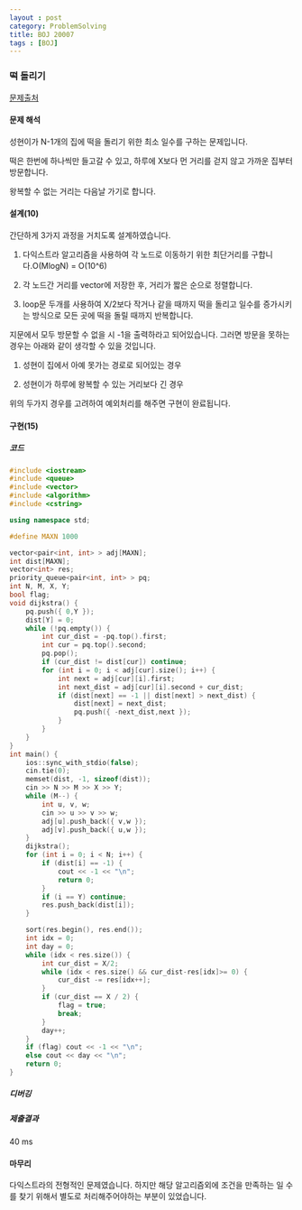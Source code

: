 ```yaml
---
layout : post
category: ProblemSolving
title: BOJ 20007
tags : [BOJ]
---
```

### 떡 돌리기

[문제출처](https://www.acmicpc.net/problem/20007)

#### 문제 해석
  
성현이가 N-1개의 집에 떡을 돌리기 위한 최소 일수를 구하는 문제입니다.

떡은 한번에 하나씩만 들고갈 수 있고, 하루에 X보다 먼 거리를 걷지 않고 가까운 집부터 방문합니다.

왕복할 수 없는 거리는 다음날 가기로 합니다.

#### 설계(10)

간단하게 3가지 과정을 거치도록 설계하였습니다.

1. 다익스트라 알고리즘을 사용하여 각 노드로 이동하기 위한 최단거리를 구합니다.O(MlogN) = O(10^6)

2. 각 노드간 거리를 vector에 저장한 후, 거리가 짧은 순으로 정렬합니다.

3. loop문 두개를 사용하여 X/2보다 작거나 같을 때까지 떡을 돌리고 일수를 증가시키는 방식으로 모든 곳에 떡을 돌릴 때까지 반복합니다.

지문에서 모두 방문할 수 없을 시 -1을 출력하라고 되어있습니다. 그러면 방문을 못하는 경우는 아래와 같이 생각할 수 있을 것입니다.

1. 성현이 집에서 아예 못가는 경로로 되어있는 경우

2. 성현이가 하루에 왕복할 수 있는 거리보다 긴 경우

위의 두가지 경우를 고려하여 예외처리를 해주면 구현이 완료됩니다.

#### 구현(15)

##### 코드

```cpp
#include <iostream>
#include <queue>
#include <vector>
#include <algorithm>
#include <cstring>

using namespace std;

#define MAXN 1000

vector<pair<int, int> > adj[MAXN];
int dist[MAXN];
vector<int> res;
priority_queue<pair<int, int> > pq;
int N, M, X, Y;
bool flag;
void dijkstra() {
	pq.push({ 0,Y });
	dist[Y] = 0;
	while (!pq.empty()) {
		int cur_dist = -pq.top().first;
		int cur = pq.top().second;
		pq.pop();
		if (cur_dist != dist[cur]) continue;
		for (int i = 0; i < adj[cur].size(); i++) {
			int next = adj[cur][i].first;
			int next_dist = adj[cur][i].second + cur_dist;
			if (dist[next] == -1 || dist[next] > next_dist) {
				dist[next] = next_dist;
				pq.push({ -next_dist,next });
			}
		}
	}
}
int main() {
	ios::sync_with_stdio(false);
	cin.tie(0);
	memset(dist, -1, sizeof(dist));
	cin >> N >> M >> X >> Y;
	while (M--) {
		int u, v, w;
		cin >> u >> v >> w;
		adj[u].push_back({ v,w });
		adj[v].push_back({ u,w });
	}
	dijkstra();
	for (int i = 0; i < N; i++) {
		if (dist[i] == -1) {
			cout << -1 << "\n";
			return 0;
		}
		if (i == Y) continue;
		res.push_back(dist[i]);
	}

	sort(res.begin(), res.end());
	int idx = 0;
	int day = 0;
	while (idx < res.size()) {
		int cur_dist = X/2;
		while (idx < res.size() && cur_dist-res[idx]>= 0) {
			cur_dist -= res[idx++];
		}
		if (cur_dist == X / 2) {
			flag = true;
			break;
		}
		day++;
	}
	if (flag) cout << -1 << "\n";
	else cout << day << "\n";
	return 0;
}
```

##### 디버깅

##### 제출결과

40 ms

#### 마무리

다익스트라의 전형적인 문제였습니다. 하지만 해당 알고리즘외에 조건을 만족하는 일 수를 찾기 위해서 별도로 처리해주어야하는 부분이 있었습니다.
